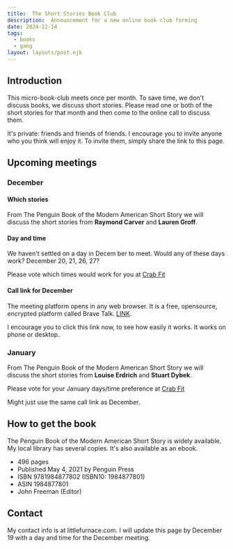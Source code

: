 ```yaml
---
title:  The Short Stories Book Club   
description:  Announcement for a new online book club forming  
date: 2024-12-14
tags:
  - books
  - gang 
layout: layouts/post.njk
---
```

## Introduction
  
This micro-book-club meets once per month. To save time, we don't discuss books, we discuss short stories. Please read one or both of the short stories for that month and then come to the online call to discuss them.  
  
It's private: friends and friends of friends. I encourage you to invite anyone who you think will enjoy it. To invite them, simply share the link to this page.  


## Upcoming meetings
### December
#### Which stories
From The Penguin Book of the Modern American Short Story we will discuss the short stories from __Raymond Carver__ and __Lauren Groff__.
 
#### Day and time
We haven't settled on a day in Decem ber to meet.  Would any of these days work?
December 20, 21, 26, 27?  
  
Please vote which times would work for you at [Crab Fit](https://crab.fit/gang-penguinshortstories-book-club-384763)


#### Call link for December    
The meeting platform opens in any web browser. It is a free, opensource, encrypted platform called Brave Talk. 
[LINK]( https://pikl.us/catdec01).   
  
I encourage you to click this link now, to see how easily it works.  It works on phone or desktop.

### January 
From The Penguin Book of the Modern American Short Story we will discuss the short stories from __Louise Erdrich__ and __Stuart Dybek__.

Please vote for your January days/time preference at [Crab Fit](https://crab.fit/january2025-penguinshortstories-790710)
  
Might just use the same call link as December.


## How to get the book
The Penguin Book of the Modern American Short Story is widely available. My local library has several copies. It's also available as an ebook. 

* 496 pages
* Published May 4, 2021 by Penguin Press
* ISBN	9781984877802 (ISBN10: 1984877801)
* ASIN	1984877801
* John Freeman (Editor)

## Contact
My contact info is at littlefurnace.com.  I will update this page by December 19 with a day and time for the December meeting. 
